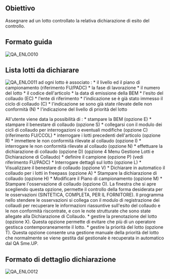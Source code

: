## Obiettivo
Assegnare ad un lotto controllato la relativa dichiarazione di esito del controllo.

## Formato guida
![QA_ENLO010](https://doc.smeup.com/immagini/MBDOC_OGG-P_CQBC10/QA_ENLO010.png)
## Lista lotti da dichiarare
![QA_ENLO011](https://doc.smeup.com/immagini/MBDOC_OGG-P_CQBC10/QA_ENLO011.png)
ad ogni lotto è associato : 
 \* il livello ed il  piano di campionamento (riferimento FU/PADC)
 \* la fase di lavorazione
 \* il numero del lotto
 \* il codice dell'articolo
 \* la data di emissione della BEM
 \* l'esito del collaudo (EC)
 \* l'ente di riferimento
 \* l'indicazione se è già stato immesso il ciclo di collaudo (C)
 \* l'indicazione se sono già state rilevate delle non conformità (N)
 \* l'indicazione del livello di priorità del lotto

All'utente viene data la possibilità di : 
 \* stampare la BEM (opzione E)
 \* stampare il benestare di collaudo (opzione S)
 \* collegarsi con il modulo dei cicli di collaudo per interrogazioni o eventuali modifiche (opzione C) (riferimento FU/CCOL)
 \* interrogare i lotti precedenti dell'articolo (opzione R)
 \* immettere le non conformità rilevate al collaudo (opzione I)
 \* interrogare le non conformità rilevate al collaudo (opzione N)
 \* effettuare la dichiarazione di collaudo (opzione D) (opzione 4 Menu Gestione Lotti e Dichiarazione di Collaudo)
 \* definire il campione (opzione P) (vedi riferimento FU/PADC)
 \* Interrogare dettagli sul lotto (opzione L)
 \* Visualizzare il benestare di collaudo (opzione V)
 \* Dichiarare in automatico il collaudo per i lotti in freepass (opzione A)
 \* Stampare la dichiarazione di collaudo (opzione H)
 \* Modificare il Piano di campionamento (opzione M)
 \* Stampare l'osservazione di collaudo (opzione O). La finestra che si apre scegliendo questa opzione, permette il controllo della forma desiderata per le osservazioni (SINTETICA, COMPLETA, PER IL FORNITORE). Il programma nello stendere le  osservazioni si collega con il modulo di registrazione dei collaudi per recuperare le informazioni riassuntive sull'esito del collaudo e le non conformità riscontrate, e con le note strutturate che sono state allegate alla Dichiarazione di Collaudo.
 \* gestire la prenotazione del lotto (opzione X). Questa opzione permette di evitare che più di un operatore gestisca contemporaneamente il lotto.
 \* gestire la priorità del lotto (opzione T). Questa opzione consente una gestione manuale della priorità del lotto che normalmente se viene gestita dal gestionale è recuperata in automatico dal QA Sme.UP.

## Formato di dettaglio dichiarazione
![QA_ENLO012](https://doc.smeup.com/immagini/MBDOC_OGG-P_CQBC10/QA_ENLO012.png)